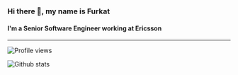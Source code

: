 ### Hi there 👋, my name is Furkat
#### I'm a Senior Software Engineer working at Ericsson

---

 <img src="https://gpvc.arturio.dev/furkatgofurov7" alt="Profile views"/>

![Github stats](https://github-readme-stats.vercel.app/api?username=furkatgofurov7&show_icons=true&count_private=true&include_all_commits=true&theme=tokyonight)
